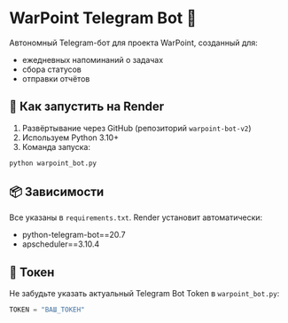 # WarPoint Telegram Bot 🤖

Автономный Telegram-бот для проекта WarPoint, созданный для:
- ежедневных напоминаний о задачах
- сбора статусов
- отправки отчётов

## 🚀 Как запустить на Render

1. Развёртывание через GitHub (репозиторий `warpoint-bot-v2`)
2. Используем Python 3.10+
3. Команда запуска:

```bash
python warpoint_bot.py
```

## 📦 Зависимости

Все указаны в `requirements.txt`. Render установит автоматически:

- python-telegram-bot==20.7
- apscheduler==3.10.4

## 🔐 Токен

Не забудьте указать актуальный Telegram Bot Token в `warpoint_bot.py`:

```python
TOKEN = "ВАШ_ТОКЕН"
```

